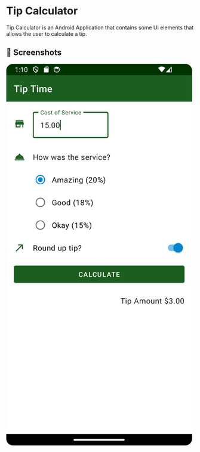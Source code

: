 # Tip Calculator
Tip Calculator is an Android Application that contains some UI elements that allows the user to calculate a tip.

## :camera_flash: Screenshots

<img src="/assets/image1.png">